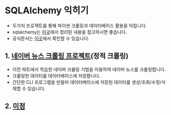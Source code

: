 # SQLAlchemy 익히기

- 두가지 프로젝트를 통해 파이썬 크롤링과 데이터베이스 활용을 익힙니다.
- sqlalchemy는 [이곳](https://soogoonsoogoonpythonists.github.io/sqlalchemy-for-pythonist/)에서 정리된 내용을 참고하시면 좋습니다.
- 공식문서는 [이곳](https://docs.sqlalchemy.org/en/14/)에서 확인할 수 있습니다.

## 1. [네이버 뉴스 크롤링 프로젝트](./01_naver-news/)(정적 크롤링)

- 이전 파트에서 학습한 네이버 크롤링 기법을 이용하여 네이버 뉴스를 크롤링합니다.
- 크롤링한 데이터를 데이터베이스에 저장합니다.
- 간단한 CLI 프로그램을 만들어 데이터베이스에 저장된 데이터를 생성/조회/수정/삭제할 수 있습니다.

## 2. [미정](./02)

